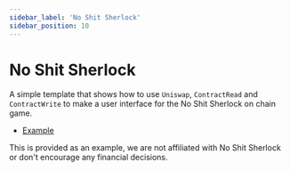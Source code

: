 ```yaml
---
sidebar_label: 'No Shit Sherlock'
sidebar_position: 10
---
```


# No Shit Sherlock


A simple template that shows how to use `Uniswap`, `ContractRead` and `ContractWrite` to make a user interface for the No Shit Sherlock on chain game.

* [Example](https://build.musedao.io/editor?template=no_shit_sherlock)


This is provided as an example, we are not affiliated with No Shit Sherlock or don't encourage any financial decisions.